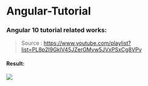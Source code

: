# Angular-Tutorial
### Angular 10 tutorial related works:
> Source : https://www.youtube.com/playlist?list=PL8p2I9GklV45JZerGMvw5JVxPSxCg8VPv

#### Result:
<img src="C:/Users/USER/Pictures/Assignment_1_Haripriya.png">